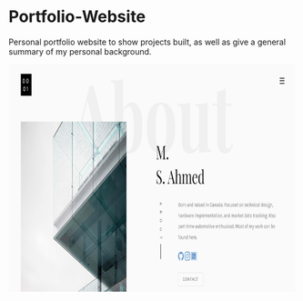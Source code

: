 # Portfolio-Website

Personal portfolio website to show projects built, as well as give a general summary of my personal background.

<img src="images/homepages.png"  height="400" />
